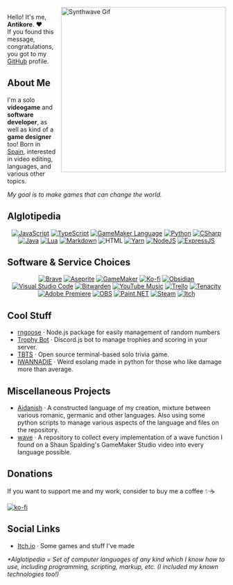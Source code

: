 <img align="right" src="https://i.imgur.com/obPDWXl.gif" alt="Synthwave Gif" width="380">

Hello! It's me, **Antikore**. ❤️<br> 
If you found this message, congratulations, you got to my [GitHub](https://github.com/AntikoreDev/AntikoreDev/blob/main/TEST.md) profile.

## About Me
I'm a solo **videogame** and **software developer**, as well as kind of a **game designer** too!
Born in [Spain](https://en.wikipedia.org/wiki/Spain), interested in video editing, languages, and various other topics. 

_My goal is to make games that can change the world._

## Alglotipedia
<div align="center">
  <a href="https://developer.mozilla.org/es/docs/Web/JavaScript"><img alt="JavaScript" src="https://img.shields.io/badge/javascript-%23323330.svg?style=for-the-badge&logo=javascript&logoColor=%23F7DF1E"></a>
  <a href="https://www.typescriptlang.org/"><img alt="TypeScript" src="https://img.shields.io/badge/typescript-%23007ACC.svg?style=for-the-badge&logo=typescript&logoColor=white"></a>
  <a href="https://manual.yoyogames.com/GameMaker_Language.htm"><img alt="GameMaker Language" src="https://img.shields.io/badge/GameMaker%20Language-black?style=for-the-badge&logo=gamemaker&logoColor=white&labelColor=black&color=black"></a>
  <a href="https://www.python.org/about/"><img alt="Python" src="https://img.shields.io/badge/python-3670A0?style=for-the-badge&logo=python&logoColor=ffdd54"></a>
  <a href="https://learn.microsoft.com/en-us/dotnet/csharp/"><img alt="CSharp" src="https://img.shields.io/badge/c%23-%23239120.svg?style=for-the-badge&logo=c-sharp&logoColor=white"></a>
  <a href="https://www.java.com/"><img alt="Java" src="https://img.shields.io/badge/java-%23ED8B00.svg?style=for-the-badge&logo=openjdk&logoColor=white"></a>
  <a href="https://www.lua.org/"><img alt="Lua" src="https://img.shields.io/badge/lua-%232C2D72.svg?style=for-the-badge&logo=lua&logoColor=white"></a>
  <a href="https://daringfireball.net"><img alt="Markdown" src="https://img.shields.io/badge/markdown-000000.svg?style=for-the-badge&logo=markdown&logoColor=white"></a>
  <img alt="HTML" src="https://img.shields.io/badge/html5-%23E34F26.svg?style=for-the-badge&logo=html5&logoColor=white">
  <a href="https://yarnpkg.com"><img alt="Yarn" src="https://img.shields.io/badge/yarn-%232C8EBB.svg?style=for-the-badge&logo=yarn&logoColor=white"></a>
  <a href="https://nodejs.org"><img alt="NodeJS" src="https://img.shields.io/badge/node.js-6DA55F?style=for-the-badge&logo=node.js&logoColor=white"></a>
  <a href="https://expressjs.com"><img alt="ExpressJS" src="https://img.shields.io/badge/express.js-%23404d59.svg?style=for-the-badge&logo=express&logoColor=%2361DAFB"></a>
</div>

## Software & Service Choices
<div align="center">
  <a href="https://www.brave.com"><img alt="Brave" src="https://img.shields.io/badge/Brave-FB542B?style=for-the-badge&logo=Brave&logoColor=white"></a>
  <a href="https://www.aseprite.org/"><img alt="Aseprite" src="https://img.shields.io/badge/Aseprite-FFFFFF?style=for-the-badge&logo=Aseprite&logoColor=#7D929E"></a>
  <a href="https://gamemaker.io"><img alt="GameMaker" src="https://img.shields.io/badge/GameMaker-black?style=for-the-badge&logo=gamemaker&logoColor=white&labelColor=black&color=black"></a>
  <a href="https://ko-fi.com/P5P7827IB"><img alt="Ko-fi" src="https://img.shields.io/badge/Ko--fi-F16061?style=for-the-badge&logo=ko-fi&logoColor=white"></a>
  <a href="https://obsidian.md/"><img alt="Obsidian" src="https://img.shields.io/badge/Obsidian-%23483699.svg?style=for-the-badge&logo=obsidian&logoColor=white"></a>
  <a href="https://code.visualstudio.com/"><img alt="Visual Studio Code" src="https://img.shields.io/badge/Visual%20Studio%20Code-0078d7.svg?style=for-the-badge&logo=visual-studio-code&logoColor=white"></a>
  <a href="https://bitwarden.com/"><img alt="Bitwarden" src="https://img.shields.io/badge/bitwarden-%23175DDC.svg?style=for-the-badge&logo=bitwarden&logoColor=white"></a>
  <a href="https://github.com/th-ch/youtube-music"><img alt="YouTube Music" src="https://img.shields.io/badge/YouTube_Music-FF0000?style=for-the-badge&logo=youtube-music&logoColor=white"></a>
  <a href="https://trello.com/"><img alt="Trello" src="https://img.shields.io/badge/Trello-%23026AA7.svg?style=for-the-badge&logo=Trello&logoColor=white"></a>
  <a href="https://tenacityaudio.org/"><img alt="Tenacity" src="https://img.shields.io/badge/Tenacity-CA153E?style=for-the-badge&logo=audacity&logoColor=white"></a>
  <a href="https://www.adobe.com/es/products/premiere.html"><img alt="Adobe Premiere" src="https://img.shields.io/badge/Adobe%20Premiere%20Pro-9999FF.svg?style=for-the-badge&logo=Adobe%20Premiere%20Pro&logoColor=white"></a>
  <a href="https://github.com/obsproject/obs-studio"><img alt="OBS" src="https://img.shields.io/badge/OBS%20Studio-000000.svg?style=for-the-badge&logo=obsstudio&logoColor=white"></a>
  <a href="https://getpaint.net/"><img alt="Paint.NET" src="https://img.shields.io/badge/Paint.NET-0000AA.svg?style=for-the-badge&logo=.net&logoColor=white"></a>
  <a href="https://store.steampowered.com"><img alt="Steam" src="https://img.shields.io/badge/steam-%23000000.svg?style=for-the-badge&logo=steam&logoColor=white"></a>
  <a href="https://itch.io/"><img alt="Itch" src="https://img.shields.io/badge/Itch-%23FF0B34.svg?style=for-the-badge&logo=Itch.io&logoColor=white"></a>
</div>


## Cool Stuff
* [rngoose](https://github.com/AntikoreDev/rngoose) · Node.js package for easily management of random numbers
* [Trophy Bot](https://github.com/AntikoreDev/trophy-bot/) · Discord.js bot to manage trophies and scoring in your server.
* [TBTS](https://github.com/AntikoreDev/TBTS/) · Open source terminal-based solo trivia game.
* [IWANNADIE](https://github.com/AntikoreDev/IWANNADIE/) · Weird esolang made in python for those who like damage more than average.

## Miscellaneous Projects
* [Aidanish](https://github.com/AntikoreDev/aidanish) · A constructed language of my creation, mixture between various romanic, germanic and other languages. Also using some python scripts to manage various aspects of the language and files on the repository.
* [wave](https://github.com/AntikoreDev/wave) · A repository to collect every implementation of a wave function I found on a Shaun Spalding's GameMaker Studio video into every language possible.

## Donations
If you want to support me and my work, consider to buy me a coffee ✨☕

[![ko-fi](https://ko-fi.com/img/githubbutton_sm.svg)](https://ko-fi.com/P5P7827IB)

## Social Links
* [Itch.io](https://antikore.itch.io/) · Some games and stuff I've made

_*Alglotipedia = Set of computer languages of any kind which I know how to use, including programming, scripting, markup, etc. (I included my known technologies too!)_
